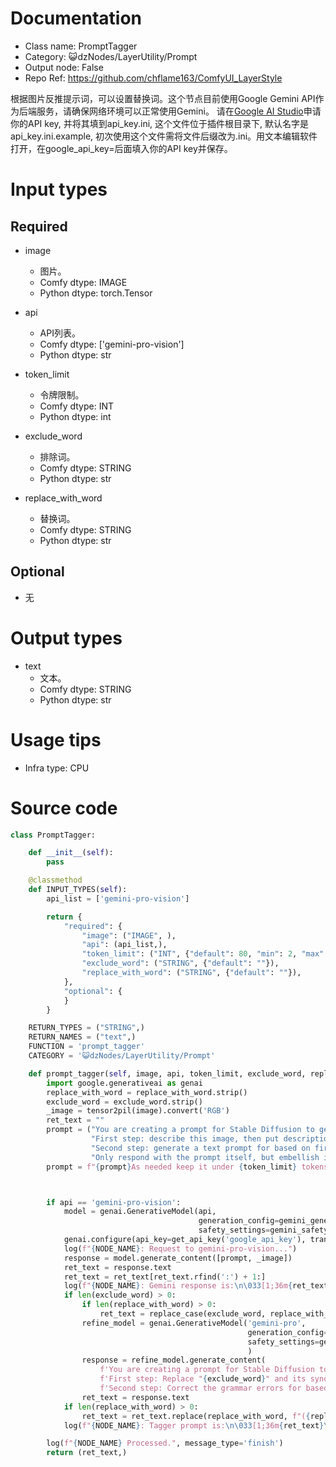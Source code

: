 # Documentation
- Class name: PromptTagger
- Category: 😺dzNodes/LayerUtility/Prompt
- Output node: False
- Repo Ref: https://github.com/chflame163/ComfyUI_LayerStyle

根据图片反推提示词，可以设置替换词。这个节点目前使用Google Gemini API作为后端服务，请确保网络环境可以正常使用Gemini。 请在[Google AI Studio](https://makersuite.google.com/app/apikey)申请你的API key, 并将其填到api_key.ini, 这个文件位于插件根目录下, 默认名字是api_key.ini.example, 初次使用这个文件需将文件后缀改为.ini。用文本编辑软件打开，在google_api_key=后面填入你的API key并保存。

# Input types

## Required

- image
    - 图片。
    - Comfy dtype: IMAGE
    - Python dtype: torch.Tensor

- api
    - API列表。
    - Comfy dtype: ['gemini-pro-vision']
    - Python dtype: str

- token_limit
    - 令牌限制。
    - Comfy dtype: INT
    - Python dtype: int

- exclude_word
    - 排除词。
    - Comfy dtype: STRING
    - Python dtype: str

- replace_with_word
    - 替换词。
    - Comfy dtype: STRING
    - Python dtype: str

## Optional

- 无

# Output types

- text
    - 文本。
    - Comfy dtype: STRING
    - Python dtype: str

# Usage tips
- Infra type: CPU

# Source code
```python
class PromptTagger:

    def __init__(self):
        pass

    @classmethod
    def INPUT_TYPES(self):
        api_list = ['gemini-pro-vision']

        return {
            "required": {
                "image": ("IMAGE", ),
                "api": (api_list,),
                "token_limit": ("INT", {"default": 80, "min": 2, "max": 1024, "step": 1}),
                "exclude_word": ("STRING", {"default": ""}),
                "replace_with_word": ("STRING", {"default": ""}),
            },
            "optional": {
            }
        }

    RETURN_TYPES = ("STRING",)
    RETURN_NAMES = ("text",)
    FUNCTION = 'prompt_tagger'
    CATEGORY = '😺dzNodes/LayerUtility/Prompt'

    def prompt_tagger(self, image, api, token_limit, exclude_word, replace_with_word):
        import google.generativeai as genai
        replace_with_word = replace_with_word.strip()
        exclude_word = exclude_word.strip()
        _image = tensor2pil(image).convert('RGB')
        ret_text = ""
        prompt = ("You are creating a prompt for Stable Diffusion to generate an image. "
                  "First step: describe this image, then put description into text. "
                  "Second step: generate a text prompt for based on first step. "
                  "Only respond with the prompt itself, but embellish it. ")
        prompt = f"{prompt}As needed keep it under {token_limit} tokens."



        if api == 'gemini-pro-vision':
            model = genai.GenerativeModel(api,
                                          generation_config=gemini_generate_config,
                                          safety_settings=gemini_safety_settings)
            genai.configure(api_key=get_api_key('google_api_key'), transport='rest')
            log(f"{NODE_NAME}: Request to gemini-pro-vision...")
            response = model.generate_content([prompt, _image])
            ret_text = response.text
            ret_text = ret_text[ret_text.rfind(':') + 1:]
            log(f"{NODE_NAME}: Gemini response is:\n\033[1;36m{ret_text}\033[m")
            if len(exclude_word) > 0:
                if len(replace_with_word) > 0:
                    ret_text = replace_case(exclude_word, replace_with_word, ret_text)
                refine_model = genai.GenerativeModel('gemini-pro',
                                                     generation_config=gemini_generate_config,
                                                     safety_settings=gemini_safety_settings
                                                     )
                response = refine_model.generate_content(
                    f'You are creating a prompt for Stable Diffusion to generate an image. '
                    f'First step: Replace "{exclude_word}" and its synonyms with "{replace_with_word}" in the following text:{ret_text}'
                    f'Second step: Correct the grammar errors for based on first step.')
                ret_text = response.text
            if len(replace_with_word) > 0:
                ret_text = ret_text.replace(replace_with_word, f"({replace_with_word})")
            log(f"{NODE_NAME}: Tagger prompt is:\n\033[1;36m{ret_text}\033[m")

        log(f"{NODE_NAME} Processed.", message_type='finish')
        return (ret_text,)
```